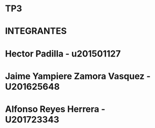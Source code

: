 # TP3
# INTEGRANTES
# Hector Padilla - u201501127
# Jaime Yampiere Zamora Vasquez - U201625648
# Alfonso Reyes Herrera - U201723343